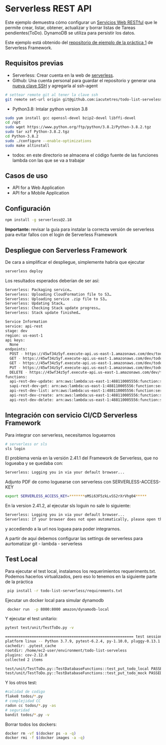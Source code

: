# Serverless REST API

Este ejemplo demuestra cómo configurar un [Servicios Web RESTful](https://en.wikipedia.org/wiki/Representational_state_transfer#Applied_to_web_services) que le permite crear, listar, obtener, actualizar y borrar listas de Tareas pendientes(ToDo). DynamoDB se utiliza para persistir los datos.

Este ejemplo está obtenido del [repositorio de ejemplo de la práctica 1](https://github.com/rgaleanog/todo-list-serverless.git) de Serverless Framework.

## Requisitos previas

- Serverless: Crear cuenta en la web de [serverless](https://app.serverless.com/).
- Github: Una cuenta personal para guardar el repositorio y generar una [nueva clave SSH](https://docs.github.com/es/github/authenticating-to-github/generating-a-new-ssh-key-and-adding-it-to-the-ssh-agent) y agregarla al ssh-agent

```bash
# settear remote git al tener la clave ssh 
git remote set-url origin git@github.com:iacutetres/todo-list-serveless.git
```
- Python3.8: Intalar python version 3.8
```bash
sudo yum install gcc openssl-devel bzip2-devel libffi-devel
cd /opt
sudo wget https://www.python.org/ftp/python/3.8.2/Python-3.8.2.tgz
sudo tar xzf Python-3.8.2.tgz
cd Python-3.8.2
sudo ./configure --enable-optimizations
sudo make altinstall
```

- todos: en este directorio se almacena el código fuente de las funciones lambda con las que se va a trabajar

## Casos de uso

- API for a Web Application
- API for a Mobile Application

## Configuración

```bash
npm install -g serverless@2.18
```

**Importante:** revisar la guía para instalar la correcta versión de serverless para evitar fallos con el login de Serverless Framework

## Despliegue con Serverless Framework

De cara a simplificar el despliegue, simplemente habría que ejecutar

```bash
serverless deploy
```

Los resultados esperados deberían de ser así:

```bash
Serverless: Packaging service…
Serverless: Uploading CloudFormation file to S3…
Serverless: Uploading service .zip file to S3…
Serverless: Updating Stack…
Serverless: Checking Stack update progress…
Serverless: Stack update finished…

Service Information
service: api-rest
stage: dev
region: us-east-1
api keys:
  None
endpoints:
  POST - https://45wf34z5yf.execute-api.us-east-1.amazonaws.com/dev/todos
  GET - https://45wf34z5yf.execute-api.us-east-1.amazonaws.com/dev/todos
  GET - https://45wf34z5yf.execute-api.us-east-1.amazonaws.com/dev/todos/{id}
  PUT - https://45wf34z5yf.execute-api.us-east-1.amazonaws.com/dev/todos/{id}
  DELETE - https://45wf34z5yf.execute-api.us-east-1.amazonaws.com/dev/todos/{id}
functions:
  api-rest-dev-update: arn:aws:lambda:us-east-1:488110005556:function:serverless-rest-api-with-dynamodb-dev-update
  sapi-rest-dev-get: arn:aws:lambda:us-east-1:488110005556:function:serverless-rest-api-with-dynamodb-dev-get
  api-rest-dev-list: arn:aws:lambda:us-east-1:488110005556:function:serverless-rest-api-with-dynamodb-dev-list
  api-rest-dev-create: arn:aws:lambda:us-east-1:488110005556:function:serverless-rest-api-with-dynamodb-dev-create
  api-rest-dev-delete: arn:aws:lambda:us-east-1:488110005556:function:serverless-rest-api-with-dynamodb-dev-delete
```

## Integración con servicio CI/CD Serverless Framework

Para integrar con serverless, necesitamos loguearnos 

```bash
# serverless or sls
sls login
```
El problema venía en la versión 2.41.1 del Framework de Serverless, que no logueaba y se quedaba con:
```bash
Serverless: Logging you in via your default browser...
```
Adjunto PDF de como loguearse con serverless con SERVERLESS-ACCESS-KEY
```bash
export SERVERLESS_ACCESS_KEY=*******oMSi63F5zkLvSS2rXrVhg04*****
```

En la version 2.41.2, al ejecutar sls loguin no sale lo siguiente:
```bash
Serverless: Logging you in via your default browser...
Serverless: If your browser does not open automatically, please open the URL: https://app.serverless.com?client=cli&transactionId=*****************
```
y accediendo a la url nos loguea para poder integrarnos.

A partir de aquí debemos configurar las settings de serverless para aurtomatizar git - lambda - serverless


## Test Local

Para ejecutar el test local, instalamos los requerimientos requeriments.txt. Podemos hacerlos virtualizados, pero eso lo tenemos en la siguiente parte de la práctica
```bash
 pip install -r todo-list-serverless/requirements.txt
```

Ejecutar un docker local para simular dynamodb
```bash
 docker run  -p 8000:8000 amazon/dynamodb-local
```
Y ejecutar el test unitario:
```bash
pytest test/unit/TestToDo.py -v

========================================================== test session starts ==============================================
platform linux -- Python 3.7.9, pytest-6.2.4, py-1.10.0, pluggy-0.13.1 -- /usr/bin/python3
cachedir: .pytest_cache
rootdir: /home/ec2-user/environment/todo-list-serveless
plugins: cov-2.12.0
collected 2 items                                                                                                                       

test/unit/TestToDo.py::TestDatabaseFunctions::test_put_todo_local PASSED                                                [ 50%]
test/unit/TestToDo.py::TestDatabaseFunctions::test_put_todo_mock PASSED                                                 [100%]
```

Y los otros test:
```bash
#calidad de codigo
flake8 todos/*.py
# complejidad CC
radon cc todos/*.py -as
# seguridad
bandit todos/*.py -v
```

Borrar todos los dockers:

```bash
docker rm -vf $(docker ps -a -q)
docker rmi -f $(docker images -a -q)
```
